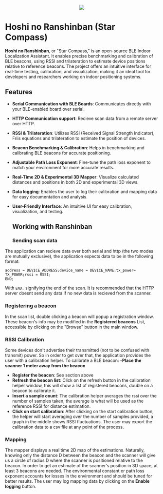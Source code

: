 
<p align="center">
  <img src="https://github.com/user-attachments/assets/93c66ebf-15c6-436d-baed-4c632f3f9556" />
</p>

# Hoshi no Ranshinban (Star Compass)

**Hoshi no Ranshinban**, or "Star Compass," is an open-source BLE Indoor Localization Assistant. It enables precise benchmarking and calibration of BLE beacons, using RSSI and trilateration to estimate device positions relative to reference beacons. The project offers an intuitive interface for real-time testing, calibration, and visualization, making it an ideal tool for developers and researchers working on indoor positioning systems.

## Features

- **Serial Communication with BLE Boards**: Communicates directly with your BLE-enabled board over serial.
- **HTTP Communication support**: Recieve scan data from a remote server over HTTP.
- **RSSI & Trilateration**: Utilizes RSSI (Received Signal Strength Indicator), Friis equations and trilateration to estimate the position of devices.
- **Beacon Benchmarking & Calibration**: Helps in benchmarking and calibrating BLE beacons for accurate positioning.
- **Adjustable Path Loss Exponent**: Fine-tune the path loss exponent to match your environment for more accurate results.
- **Real-Time 2D & Experimental 3D Mapper**: Visualize calculated distances and positions in both 2D and experimental 3D views.
- **Data logging**: Enables the user to log their calibration and mapping data for easy documentation and analysis.
- **User-Friendly Interface**: An intuitive UI for easy calibration, visualization, and testing.

  ## Working with Ranshinban

  ### Sending scan data

The application can recieve data over both serial and http (the two modes are mutually exclusive), the application expects data to be in the following format:
```
address = DEVICE_ADDRESS;device_name = DEVICE_NAME;tx_power= TX_POWER;rssi = RSSI;
END;
```
With ```END;``` signifying the end of the scan. It is recommended that the HTTP server doesnt send any data if no new data is recieved from the scanner.

### Registering a beacon
  In the scan list, double clicking a beacon will popup a registration window. These beacon's info may be modified in the **Registered beacons** List, accessible by clicking on the "Browse" button in the main window.
### RSSI Calibration

Some devices don't advertise their transmitted (not to be confused with transmit) power. So in order to get over that, the application provides the user with a calibration helper.
To calibrate a BLE beacon:
-**Place the scanner 1 meter away from the beacon**
- **Register the beacon**: See section above
- **Refresh the beacon list**: Click on the refresh button in the calibration helper window, this will show a list of registered beacons, double on a beacon to calibrate it.
- **Insert a sample count**: The calibration helper averages the rssi over the number of samples taken, the average is what will be used as the reference RSSI for distance estimation.
- **Click on start calibration**: After clicking on the start calibration button, the helper will start averaging over the number of samples provided, a graph in the middle shows RSSI fluctuations. The user may export the calibration data to a csv file at any point of the process.

### Mapping

The mapper displays a real time 2D map of the estimations. Naturally, knowing only the distance D between the beacon and the scanner will give us a circle of radius D where the scanner is positioned relative to the beacon. In order to get an estimate of the scanner's position in 3D space, at least 3 beacons are needed. The environmental constant or path loss exponent accounts for losses in the environment and should be tuned for better results.
The user may log mapping data by clicking on the **Enable logging** button.
